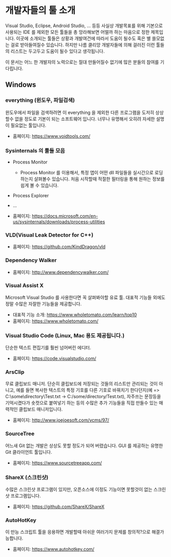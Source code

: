 # 개발자들의 툴 소개

Visual Studio, Eclipse, Android Studio, ... 등등 사실상 개발목표를 위해 기본으로 사용되는 IDE 를 제외한 모든 툴들을 총 망라해보면 어떨까 하는 마음으로 정한 제목입니다. 이곳에 소개되는 툴들은 상황과 개발여건에 따라서 도움이 될수도 혹은 별 쓸모없는 걸로 받아들여질수 있습니다. 하지만 나름 클리앙 개발자들에 의해 걸러진 이런 툴들의 리스트는 두고두고 도움이 될수 있다고 생각됩니다.

이 문서는 어느 한 개발자의 노력으로는 절대 만들어질수 없기에 많은 분들의 참여를 기다립니다.

## Windows
### everything (윈도우, 파일검색)
윈도우에서 파일을 검색하려면 이 everything 을 제외한 다른 프로그램을 도저히 상상할수 없을 정도로 기본이 되는 소프트웨어 입니다. 너무나 유명해서 오히려 자세한 설명이 필요없는 툴입니다.

* 홈페이지: https://www.voidtools.com/

### Sysinternals 의 툴들 모음

* Process Monitor
    * Process Monitor 를 이용해서, 특정 앱이 어떤 dll 파일들을 실시간으로 로딩하는지 살펴볼수 있습니다. 처음 시작할때 적절한 필터링을 통해 원하는 정보를 쉽게 볼 수 있습니다.

* Process Explorer

* ...

* 홈페이지: https://docs.microsoft.com/en-us/sysinternals/downloads/process-utilities


### VLD(Visual Leak Detector for C++)


* 홈페이지: https://github.com/KindDragon/vld

### Dependency Walker

* 홈페이지: http://www.dependencywalker.com/

### Visual Assist X
Microsoft Visual Studio 를 사용한다면 꼭 살펴봐야할 유료 툴.
대표적 기능들 외에도 정말 수많은 자잘한 기능들을 제공합니다. 

* 대표적 기능 소개: https://www.wholetomato.com/learn/top10
* 홈페이지: https://www.wholetomato.com/

### Visual Studio Code (Linux, Mac 용도 제공됩니다.)
단순한 텍스트 편집기를 훨씬 넘어버린 에디터.

* 홈페이지: https://code.visualstudio.com/


### ArsClip
무료 클립보드 매니저. 단순히 클립보드에 저장되는 것들의 리스트만 관리되는 것이 아니고, 
예를 들면 복사한 텍스트의 특정 기호를 다른 기호로 바꿔치기 한다던지(예 => C:\some\directory\Test.txt -> C:/some/directory/Test.txt), 
자주쓰는 문장등을 기억시켰다가 숏컷으로 붙여넣기 하는 등의 수많은 추가 기능들을 직접 만들수 있는 매력적인 클립보드 매니저입니다.

* 홈페이지: http://www.joejoesoft.com/vcms/97/

### SourceTree
어느새 Git 없는 개발은 상상도 못할 정도가 되어 버렸습니다. GUI 를 제공하는 유명한 Git 클라이언트 툴입니다.

* 홈페이지: https://www.sourcetreeapp.com/


### ShareX (스크린샷)
수많은 스크린샷 프로그램이 있지만, 오픈소스에 이정도 기능이면 못할것이 없는 스크린샷 프로그램입니다.

* 홈페이지: https://github.com/ShareX/ShareX

### AutoHotKey 
이 만능 스크립트 툴을 응용하면 개발할때 아쉬운 여러가지 문제를 창의적?으로 해결가능합니다.

* 홈페이지: https://www.autohotkey.com/


